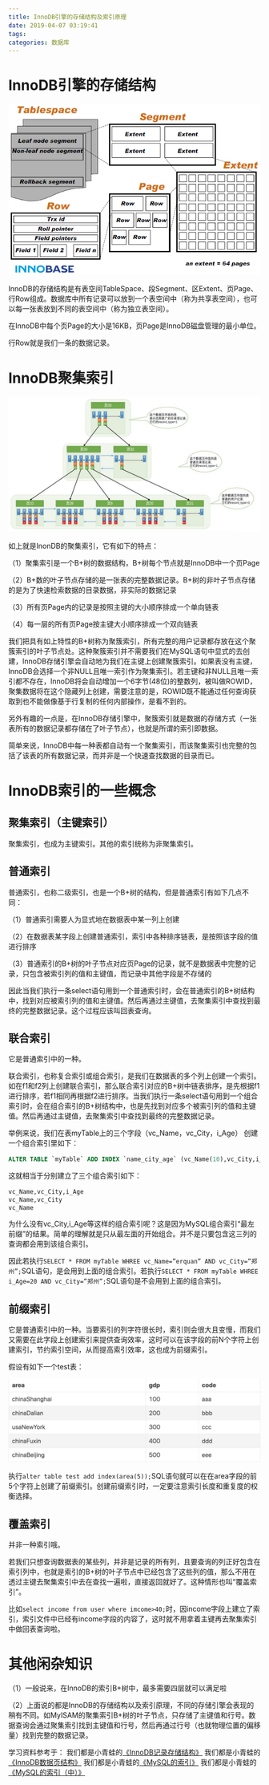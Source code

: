 ```yaml
---
title: InnoDB引擎的存储结构及索引原理
date: 2019-04-07 03:19:41
tags:
categories: 数据库
---
```


# InnoDB引擎的存储结构

![](/images/mysql_innodb_1_1.png)

InnoDB的存储结构是有表空间TableSpace、段Segment、区Extent、页Page、行Row组成。数据库中所有记录可以放到一个表空间中（称为共享表空间），也可以每一张表放到不同的表空间中（称为独立表空间）。

在InnoDB中每个页Page的大小是16KB，页Page是InnoDB磁盘管理的最小单位。

行Row就是我们一条的数据记录。

# InnoDB聚集索引

![](/images/mysql_innodb_1_2.png)

如上就是InonDB的聚集索引，它有如下的特点：

（1）聚集索引是一个B+树的数据结构，B+树每个节点就是InnoDB中一个页Page

（2）B+数的叶子节点存储的是一张表的完整数据记录。B+树的非叶子节点存储的是为了快速检索数据的目录数据，非实际的数据记录

（3）所有页Page内的记录是按照主键的大小顺序排成一个单向链表

（4）每一层的所有页Page按主键大小顺序排成一个双向链表

我们把具有如上特性的B+树称为聚簇索引，所有完整的用户记录都存放在这个聚簇索引的叶子节点处。这种聚簇索引并不需要我们在MySQL语句中显式的去创建，InnoDB存储引擎会自动地为我们在主键上创建聚簇索引。如果表没有主键，InnoDB会选择一个非NULL且唯一索引作为聚集索引。若主键和非NULL且唯一索引都不存在，InnoDB将会自动增加一个6字节(48位)的整数列，被叫做ROWID，聚集数据将在这个隐藏列上创建，需要注意的是，ROWID既不能通过任何查询获取到也不能做像基于行复制的任何内部操作，是看不到的。

另外有趣的一点是，在InnoDB存储引擎中，聚簇索引就是数据的存储方式（一张表所有的数据记录都存储在了叶子节点），也就是所谓的索引即数据。

简单来说，InnoDB中每一种表都自动有一个聚集索引，而该聚集索引也完整的包括了该表的所有数据记录，而并非是一个快速查找数据的目录而已。

# InnoDB索引的一些概念

## 聚集索引（主键索引）

聚集索引，也成为主键索引。其他的索引统称为非聚集索引。

## 普通索引

普通索引，也称二级索引，也是一个B+树的结构，但是普通索引有如下几点不同：

（1）普通索引需要人为显式地在数据表中某一列上创建

（2）在数据表某字段上创建普通索引，索引中各种排序链表，是按照该字段的值进行排序

（3）普通索引的B+树的叶子节点对应页Page的记录，就不是数据表中完整的记录，只包含被索引列的值和主键值，而记录中其他字段是不存储的

因此当我们执行一条select语句用到一个普通索引时，会在普通索引的B+树结构中，找到对应被索引列的值和主键值。然后再通过主键值，去聚集索引中查找到最终的完整数据记录。这个过程应该叫回表查询。

## 联合索引

它是普通索引中的一种。

联合索引，也称复合索引或组合索引，是我们在数据表的多个列上创建一个索引。如在f1和f2列上创建联合索引，那么联合索引对应的B+树中链表排序，是先根据f1进行排序，若f1相同再根据f2进行排序。当我们执行一条select语句用到一个组合索引时，会在组合索引的B+树结构中，也是先找到对应多个被索引列的值和主键值。然后再通过主键值，去聚集索引中查找到最终的完整数据记录。

举例来说，我们在表myTable上的三个字段（vc_Name，vc_City，i_Age） 创建一个组合索引里如下：

```sql
ALTER TABLE `myTable` ADD INDEX `name_city_age` (vc_Name(10),vc_City,i_Age);
```

这就相当于分别建立了三个组合索引如下：

    vc_Name,vc_City,i_Age
    vc_Name,vc_City
    vc_Name

为什么没有vc_City,i_Age等这样的组合索引呢？这是因为MySQL组合索引“最左前缀”的结果。简单的理解就是只从最左面的开始组合。并不是只要包含这三列的查询都会用到该组合索引。

因此若执行`SELECT * FROM myTable WHREE vc_Name=”erquan” AND vc_City=”郑州”;`SQL语句，是会用到上面的组合索引。若执行`SELECT * FROM myTable WHREE i_Age=20 AND vc_City=”郑州”;`SQL语句是不会用到上面的组合索引。

## 前缀索引

它是普通索引中的一种。当要索引的列字符很长时，索引则会很大且变慢，而我们又需要在此字段上创建索引来提供查询效率，这时可以在该字段的前N个字符上创建索引，节约索引空间，从而提高索引效率，这也成为前缀索引。

假设有如下一个test表：

![](/images/mysql_innodb_1_3.png)

执行`alter table test add index(area(5));`SQL语句就可以在在area字段的前5个字符上创建了前缀索引。创建前缀索引时，一定要注意索引长度和重复度的权衡选择。

## 覆盖索引

并非一种索引哦。

若我们只想查询数据表的某些列，并非是记录的所有列，且要查询的列正好包含在索引列中，也就是索引的B+树的叶子节点中已经包含了这些列的值，那么不用在透过主键去聚集索引中去在查找一遍啦，直接返回就好了。这种情形也叫“覆盖索引”。

比如`select income from user where imcome>40;`时，因income字段上建立了索引，索引文件中已经有income字段的内容了，这时就不用拿着主键再去聚集索引中做回表查询啦。

# 其他闲杂知识

（1）一般说来，在InnoDB的索引B+树中，最多需要四层就可以满足啦

（2）上面说的都是InnoDB的存储结构以及索引原理，不同的存储引擎会表现的稍有不同。如MyISAM的聚集索引B+树的叶子节点，只存储了主键值和行号。数据查询会通过聚集索引找到主键值和行号，然后再通过行号（也就物理位置的偏移量）找到完整的数据记录。

学习资料参考于：
我们都是小青蛙的[《InnoDB记录存储结构》]( https://mp.weixin.qq.com/s/vtIHUlR92GQVG6UW74PEqQ)
我们都是小青蛙的[《InnoDB数据页结构》]( https://mp.weixin.qq.com/s/GYRuFhty5gDLAmDXw7AluA)
我们都是小青蛙的[《MySQL的索引》]( https://mp.weixin.qq.com/s/9gloKNtZrYlGsBODCckQrw)
我们都是小青蛙的[《MySQL的索引（中）》]( https://mp.weixin.qq.com/s/ktEBA03Kip4bYYkp2ktiIQ)

